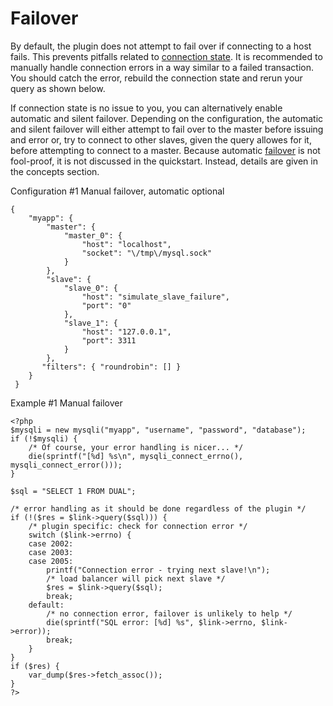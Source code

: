 # Failover
By default, the plugin does not attempt to fail over if connecting to a host fails. This prevents pitfalls related to [connection state](REF:). It is recommended to manually handle connection errors in a way similar to a failed transaction. You should catch the error, rebuild the connection state and rerun your query as shown below.

If connection state is no issue to you, you can alternatively enable automatic and silent failover. Depending on the configuration, the automatic and silent failover will either attempt to fail over to the master before issuing and error or, try to connect to other slaves, given the query allowes for it, before attempting to connect to a master. Because automatic [failover](REF:../CONCEPTS/) is not fool-proof, it is not discussed in the quickstart. Instead, details are given in the concepts section.

Configuration #1 Manual failover, automatic optional

```
{
    "myapp": {
        "master": {
            "master_0": {
                "host": "localhost",
                "socket": "\/tmp\/mysql.sock"
            }
        },
        "slave": {
            "slave_0": {
                "host": "simulate_slave_failure",
                "port": "0"
            },
            "slave_1": {
                "host": "127.0.0.1",
                "port": 3311
            }
        },
       "filters": { "roundrobin": [] }
    }
 }
```
 
Example #1 Manual failover

```
<?php
$mysqli = new mysqli("myapp", "username", "password", "database");
if (!$mysqli) {
    /* Of course, your error handling is nicer... */
    die(sprintf("[%d] %s\n", mysqli_connect_errno(), mysqli_connect_error()));
}

$sql = "SELECT 1 FROM DUAL";

/* error handling as it should be done regardless of the plugin */
if (!($res = $link->query($sql))) {
    /* plugin specific: check for connection error */
    switch ($link->errno) {
    case 2002:
    case 2003:
    case 2005:
        printf("Connection error - trying next slave!\n");
        /* load balancer will pick next slave */
        $res = $link->query($sql);
        break;
    default:
        /* no connection error, failover is unlikely to help */
        die(sprintf("SQL error: [%d] %s", $link->errno, $link->error));
        break;
    }
}
if ($res) {
    var_dump($res->fetch_assoc());
}
?>
```
